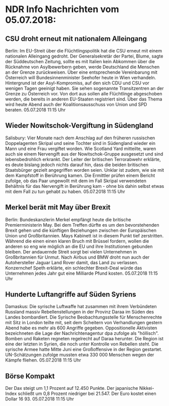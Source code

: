 # NDR Info Nachrichten vom 05.07.2018:


## CSU droht erneut mit nationalem Alleingang
Berlin: Im EU-Streit über die Flüchtlingspolitik hat die CSU erneut mit einem nationalen Alleingang gedroht. Der Generalsekretär der Partei, Blume, sagte der Süddeutschen Zeitung, sollte es mit Italien kein Abkommen über die Rücknahme von Asylbewerbern geben, werde Deutschland die Menschen an der Grenze zurückweisen. Über eine entsprechende Vereinbarung mit Österreich will Bundesinnenminister Seehofer heute in Wien verhandeln. Hintergrund ist der Asyl-Kompromiss, auf den sich CDU und CSU vor wenigen Tagen geeinigt haben. Sie sehen sogenannte Transitzentren an der Grenze zu Österreich vor. Von dort aus sollen alle Flüchtlinge abgeschoben werden, die bereits in anderen EU-Staaten registriert sind. Über das Thema wird heute Abend auch der Koalitionsausschuss von Union und SPD beraten. 05.07.2018 11:15 Uhr 

## Wieder Nowitschok-Vergiftung in Südengland
Salisbury:		Vier Monate nach dem Anschlag auf den früheren russischen Doppelagenten Skripal und seine Tochter sind in Südengland wieder ein Mann und eine Frau vergiftet worden. Wie Scotland Yard mitteilte, waren auch sie einem Nervengift aus der Nowitschok-Gruppe ausgesetzt und sind lebensbedrohlich erkrankt. Der Leiter der britischen Terrorabwehr erklärte, es deute bislang jedoch nichts darauf hin, dass die beiden britischen Staatsbürger gezielt angegriffen worden seien. Unklar ist zudem, wie sie mit dem Kampfstoff in Berührung kamen. Die Ermittler prüfen einem Bericht zufolge, ob das Paar ungewollt mit dem im Fall Skripal verwendeten Behältnis für das Nervengift in Berührung kam - ohne bis dahin selbst etwas mit dem Fall zu tun gehabt zu haben. 05.07.2018 11:15 Uhr 

## Merkel berät mit May über Brexit
Berlin:		 Bundeskanzlerin Merkel empfängt heute die britische Premierministerin May. Bei dem Treffen dürfte es um den bevorstehenden Brexit gehen und die künftigen Beziehungen zwischen der Europäischen Union und Großbritannien. Mays Kabinett ist in diesem Punkt tief zerstritten. Während die einen einen klaren Bruch mit Brüssel fordern, wollen die anderen so eng wie möglich an die EU und ihre Institutionen gebunden bleiben. Der andauernde Streit sorgt bei vielen Unternehmen in Großbritannien für Unmut. Nach Airbus und BMW droht nun auch der Autohersteller Jaguar Land Rover damit, das Land zu verlassen. Konzernchef Speth erklärte, ein schlechter Brexit-Deal würde das Unternehmen jedes Jahr gut eine Milliarde Pfund kosten. 05.07.2018 11:15 Uhr 

## Hunderte Luftangriffe auf Süden Syriens
Damaskus: Die syrische Luftwaffe hat zusammen mit ihrem Verbündeten Russland massiv Rebellenstellungen in der Provinz Daraa im Süden des Landes bombardiert. Die Syrische Beobachtungsstelle für Menschenrechte mit Sitz in London teilte mit, seit dem Scheitern von Verhandlungen gestern Abend habe es mehr als 600 Angriffe gegeben. Oppositionelle Aktivisten bezeichneten die Lage  der Nachrichtenagentur dpa zufolge als "höllisch". Bomben und Raketen regneten regelrecht auf Daraa herunter. Die Region ist eine der letzten in Syrien, die noch unter Kontrolle von Rebellen steht. Die syrische Armee hatte Mitte Juni eine Großoffensive in der Region gestartet. UN-Schätzungen zufolge mussten etwa 330 000 Menschen wegen der Kämpfe fliehen. 05.07.2018 11:15 Uhr 

## Börse Kompakt
Der Dax steigt um 1,1 Prozent auf 12.450 Punkte. Der japanische Nikkei-Index schließt um  0,8  Prozent  niedriger bei  21.547. Der Euro kostet einen Dollar 16 93. 05.07.2018 11:15 Uhr 
